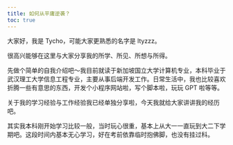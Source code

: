 ```yaml
---
title: 如何从平庸逆袭？
toc: true
---
```


大家好，我是 Tycho，可能大家更熟悉的名字是 ltyzzz。

很高兴能够在这里与大家分享我的所学、所见、所想与所得。

先做个简单的自我介绍吧～我目前就读于新加坡国立大学计算机专业，本科毕业于武汉理工大学信息工程专业，主要从事后端开发工作。日常生活中，我也比较喜欢折腾一些有意思的东西，开发个小程序网站啦，写个脚本啦，玩玩 GPT 啦等等。

关于我的学习经验与工作经验我已经单独分享啦，今天我就给大家讲讲我的经历吧。

其实我本科刚开始学习比较一般，当时玩心很重，基本上从大一一直玩到大二下学期吧。这段时间内基本无心学习，好在考前依靠临时抱佛脚，也没有挂过科。